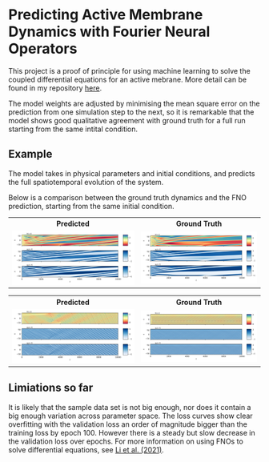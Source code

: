 # Predicting Active Membrane Dynamics with Fourier Neural Operators

This project is a proof of principle for using machine learning to solve the coupled differential equations for an active mebrane. More detail can be found in my repository [here](https://github.com/aondoyima/active-membrane-dynamics).

The model weights are adjusted by minimising the mean square error on the prediction from one simulation step to the next, so it is remarkable that the model shows good qualitative agreement with ground truth for a full run starting from the same intital condition.

## Example
The model takes in physical parameters and initial conditions, and predicts the full spatiotemporal evolution of the system.

Below is a comparison between the ground truth dynamics and the FNO prediction, starting from the same initial condition.

<table>
  <tr>
    <th>Predicted</th>
    <th>Ground Truth</th>
  </tr>
  <tr>
    <td><img src="example_figs/kym_pred_0.08.png" width="800"/></td>
    <td><img src="example_figs/kym_true_0.08.png" width="800"/></td>
  </tr>
</table>

<table>
  <tr>
    <th>Predicted</th>
    <th>Ground Truth</th>
  </tr>
  <tr>
    <td><img src="example_figs/kym_pred_0.43.png" width="800"/></td>
    <td><img src="example_figs/kym_true_0.43.png" width="800"/></td>
  </tr>
</table>

## Limiations so far
It is likely that the sample data set is not big enough, nor does it contain a big enough variation across parameter space. The loss curves show clear overfitting with the validation loss an order of magnitude bigger than the training loss by epoch 100. However there is a steady but slow decrease in the validation loss over epochs. For more information on using FNOs to solve differential equations, see [Li et al. (2021)](https://arxiv.org/abs/2010.08895). 

